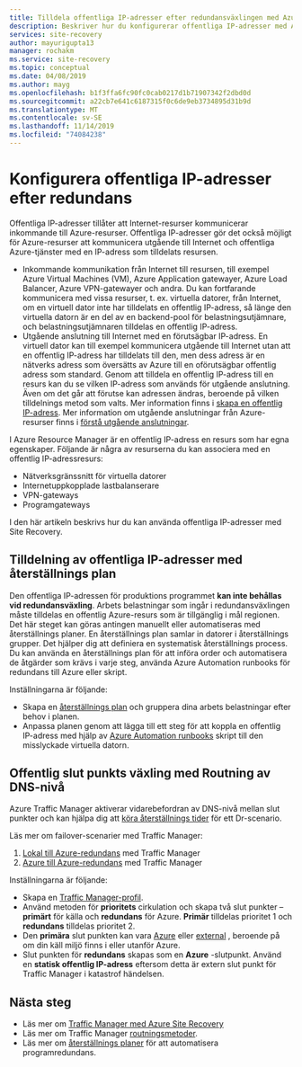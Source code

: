 ```yaml
---
title: Tilldela offentliga IP-adresser efter redundansväxlingen med Azure Site Recovery
description: Beskriver hur du konfigurerar offentliga IP-adresser med Azure Site Recovery och Azure-Traffic Manager för haveri beredskap och migrering
services: site-recovery
author: mayurigupta13
manager: rochakm
ms.service: site-recovery
ms.topic: conceptual
ms.date: 04/08/2019
ms.author: mayg
ms.openlocfilehash: b1f3ffa6fc90fc0cab0217d1b71907342f2dbd0d
ms.sourcegitcommit: a22cb7e641c6187315f0c6de9eb3734895d31b9d
ms.translationtype: MT
ms.contentlocale: sv-SE
ms.lasthandoff: 11/14/2019
ms.locfileid: "74084238"
---
```

# <a name="set-up-public-ip-addresses-after-failover"></a>Konfigurera offentliga IP-adresser efter redundans

Offentliga IP-adresser tillåter att Internet-resurser kommunicerar inkommande till Azure-resurser. Offentliga IP-adresser gör det också möjligt för Azure-resurser att kommunicera utgående till Internet och offentliga Azure-tjänster med en IP-adress som tilldelats resursen.
- Inkommande kommunikation från Internet till resursen, till exempel Azure Virtual Machines (VM), Azure Application gatewayer, Azure Load Balancer, Azure VPN-gatewayer och andra. Du kan fortfarande kommunicera med vissa resurser, t. ex. virtuella datorer, från Internet, om en virtuell dator inte har tilldelats en offentlig IP-adress, så länge den virtuella datorn är en del av en backend-pool för belastningsutjämnare, och belastningsutjämnaren tilldelas en offentlig IP-adress.
- Utgående anslutning till Internet med en förutsägbar IP-adress. En virtuell dator kan till exempel kommunicera utgående till Internet utan att en offentlig IP-adress har tilldelats till den, men dess adress är en nätverks adress som översätts av Azure till en oförutsägbar offentlig adress som standard. Genom att tilldela en offentlig IP-adress till en resurs kan du se vilken IP-adress som används för utgående anslutning. Även om det går att förutse kan adressen ändras, beroende på vilken tilldelnings metod som valts. Mer information finns i [skapa en offentlig IP-adress](../virtual-network/virtual-network-public-ip-address.md#create-a-public-ip-address). Mer information om utgående anslutningar från Azure-resurser finns i [förstå utgående anslutningar](../load-balancer/load-balancer-outbound-connections.md?toc=%2fazure%2fvirtual-network%2ftoc.json).

I Azure Resource Manager är en offentlig IP-adress en resurs som har egna egenskaper. Följande är några av resurserna du kan associera med en offentlig IP-adressresurs:

* Nätverksgränssnitt för virtuella datorer
* Internetuppkopplade lastbalanserare
* VPN-gateways
* Programgateways

I den här artikeln beskrivs hur du kan använda offentliga IP-adresser med Site Recovery.

## <a name="public-ip-address-assignment-using-recovery-plan"></a>Tilldelning av offentliga IP-adresser med återställnings plan

Den offentliga IP-adressen för produktions programmet **kan inte behållas vid redundansväxling**. Arbets belastningar som ingår i redundansväxlingen måste tilldelas en offentlig Azure-resurs som är tillgänglig i mål regionen. Det här steget kan göras antingen manuellt eller automatiseras med återställnings planer. En återställnings plan samlar in datorer i återställnings grupper. Det hjälper dig att definiera en systematisk återställnings process. Du kan använda en återställnings plan för att införa order och automatisera de åtgärder som krävs i varje steg, använda Azure Automation runbooks för redundans till Azure eller skript.

Inställningarna är följande:
- Skapa en [återställnings plan](../site-recovery/site-recovery-create-recovery-plans.md#create-a-recovery-plan) och gruppera dina arbets belastningar efter behov i planen.
- Anpassa planen genom att lägga till ett steg för att koppla en offentlig IP-adress med hjälp av [Azure Automation runbooks](../site-recovery/site-recovery-runbook-automation.md#customize-the-recovery-plan) skript till den misslyckade virtuella datorn.

 
## <a name="public-endpoint-switching-with-dns-level-routing"></a>Offentlig slut punkts växling med Routning av DNS-nivå

Azure Traffic Manager aktiverar vidarebefordran av DNS-nivå mellan slut punkter och kan hjälpa dig att [köra återställnings tider](../site-recovery/concepts-traffic-manager-with-site-recovery.md#recovery-time-objective-rto-considerations) för ett Dr-scenario. 

Läs mer om failover-scenarier med Traffic Manager:
1. [Lokal till Azure-redundans](../site-recovery/concepts-traffic-manager-with-site-recovery.md#on-premises-to-azure-failover) med Traffic Manager 
2. [Azure till Azure-redundans](../site-recovery/concepts-traffic-manager-with-site-recovery.md#azure-to-azure-failover) med Traffic Manager 

Inställningarna är följande:
- Skapa en [Traffic Manager-profil](../traffic-manager/traffic-manager-create-profile.md).
- Använd metoden för **prioritets** cirkulation och skapa två slut punkter – **primärt** för källa och **redundans** för Azure. **Primär** tilldelas prioritet 1 och **redundans** tilldelas prioritet 2.
- Den **primära** slut punkten kan vara [Azure](../traffic-manager/traffic-manager-endpoint-types.md#azure-endpoints) eller [external](../traffic-manager/traffic-manager-endpoint-types.md#external-endpoints) , beroende på om din käll miljö finns i eller utanför Azure.
- Slut punkten för **redundans** skapas som en **Azure** -slutpunkt. Använd en **statisk offentlig IP-adress** eftersom detta är extern slut punkt för Traffic Manager i katastrof händelsen.

## <a name="next-steps"></a>Nästa steg
- Läs mer om [Traffic Manager med Azure Site Recovery](../site-recovery/concepts-traffic-manager-with-site-recovery.md)
- Läs mer om Traffic Manager [routningsmetoder](../traffic-manager/traffic-manager-routing-methods.md).
- Läs mer om [återställnings planer](site-recovery-create-recovery-plans.md) för att automatisera programredundans.

